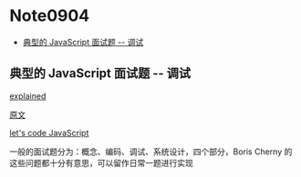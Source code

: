 # Note0904




<!-- MarkdownTOC -->

- [典型的 JavaScript 面试题 -- 调试](#典型的-javascript-面试题----调试)

<!-- /MarkdownTOC -->





## 典型的 JavaScript 面试题 -- 调试

[explained](https://www.maxpou.fr/js-exercises-explained/)

[原文](https://performancejs.com/post/hde6d32/The-Best-Frontend-JavaScript-Interview-Questions-%28written-by-a-Frontend-Engineer%29)

[let's code JavaScript](http://www.letscodejavascript.com/)

一般的面试题分为：概念、编码、调试、系统设计，四个部分，Boris Cherny 的这些问题都十分有意思，可以留作日常一题进行实现

